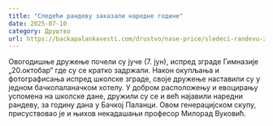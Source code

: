 ```yaml
---
title: "Следећи рандеву заказали наредне године"
date: 2025-07-10
category: Друштво
url: https://backapalankavesti.com/drustvo/nase-price/sledeci-randevu-zakazali-naredne-godine/
---
```


Овогодишње дружење почели су јуче (7. јун), испред зграде Гимназије „20.октобар“ где су се кратко задржали. Након окупљања и фотографисања испред школске зграде, своје дружење наставили су у једном бачкопаланачком хотелу. У добром расположењу и евоцирању успомена на школске дане, дружили су се и већ најавили наредни рандеву, за годину дана у Бачкој Паланци. Овом генерацијском скупу, присуствовао је и њихов некадашањи професор Милорад Вуковић.

